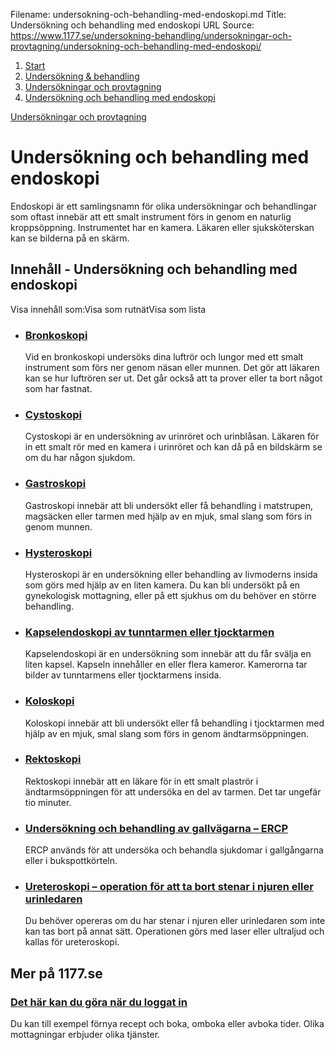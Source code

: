 Filename: undersokning-och-behandling-med-endoskopi.md
Title: Undersökning och behandling med endoskopi
URL Source: https://www.1177.se/undersokning-behandling/undersokningar-och-provtagning/undersokning-och-behandling-med-endoskopi/

1.  [Start](https://www.1177.se/)
2.  [Undersökning & behandling](https://www.1177.se/undersokning-behandling/)
3.  [Undersökningar och provtagning](https://www.1177.se/undersokning-behandling/undersokningar-och-provtagning/)
4.  [Undersökning och behandling med endoskopi](https://www.1177.se/undersokning-behandling/undersokningar-och-provtagning/undersokning-och-behandling-med-endoskopi/)

[Undersökningar och provtagning](https://www.1177.se/undersokning-behandling/undersokningar-och-provtagning/)

Undersökning och behandling med endoskopi
=========================================

Endoskopi är ett samlingsnamn för olika undersökningar och behandlingar som oftast innebär att ett smalt instrument förs in genom en naturlig kroppsöppning. Instrumentet har en kamera. Läkaren eller sjuksköterskan kan se bilderna på en skärm.

Innehåll - Undersökning och behandling med endoskopi
----------------------------------------------------

Visa innehåll som:Visa som rutnätVisa som lista

*   ### [Bronkoskopi](https://www.1177.se/undersokning-behandling/undersokningar-och-provtagning/undersokning-och-behandling-med-endoskopi/bronkoskopi/)
    
    Vid en bronkoskopi undersöks dina luftrör och lungor med ett smalt instrument som förs ner genom näsan eller munnen. Det gör att läkaren kan se hur luftrören ser ut. Det går också att ta prover eller ta bort något som har fastnat.
    
*   ### [Cystoskopi](https://www.1177.se/undersokning-behandling/undersokningar-och-provtagning/undersokning-och-behandling-med-endoskopi/cystoskopi/)
    
    Cystoskopi är en undersökning av urinröret och urinblåsan. Läkaren för in ett smalt rör med en kamera i urinröret och kan då på en bildskärm se om du har någon sjukdom.
    
*   ### [Gastroskopi](https://www.1177.se/undersokning-behandling/undersokningar-och-provtagning/undersokning-och-behandling-med-endoskopi/gastroskopi/)
    
    Gastroskopi innebär att bli undersökt eller få behandling i matstrupen, magsäcken eller tarmen med hjälp av en mjuk, smal slang som förs in genom munnen.
    
*   ### [Hysteroskopi](https://www.1177.se/undersokning-behandling/undersokningar-och-provtagning/undersokning-och-behandling-med-endoskopi/hysteroskopi/)
    
    Hysteroskopi är en undersökning eller behandling av livmoderns insida som görs med hjälp av en liten kamera. Du kan bli undersökt på en gynekologisk mottagning, eller på ett sjukhus om du behöver en större behandling.
    
*   ### [Kapselendoskopi av tunntarmen eller tjocktarmen](https://www.1177.se/undersokning-behandling/undersokningar-och-provtagning/undersokning-och-behandling-med-endoskopi/kapselendoskopi/)
    
    Kapselendoskopi är en undersökning som innebär att du får svälja en liten kapsel. Kapseln innehåller en eller flera kameror. Kamerorna tar bilder av tunntarmens eller tjocktarmens insida.
    
*   ### [Koloskopi](https://www.1177.se/undersokning-behandling/undersokningar-och-provtagning/undersokning-och-behandling-med-endoskopi/koloskopi/)
    
    Koloskopi innebär att bli undersökt eller få behandling i tjocktarmen med hjälp av en mjuk, smal slang som förs in genom ändtarmsöppningen.
    
*   ### [Rektoskopi](https://www.1177.se/undersokning-behandling/undersokningar-och-provtagning/undersokning-och-behandling-med-endoskopi/rektoskopi/)
    
    Rektoskopi innebär att en läkare för in ett smalt plaströr i ändtarmsöppningen för att undersöka en del av tarmen. Det tar ungefär tio minuter.
    
*   ### [Undersökning och behandling av gallvägarna – ERCP](https://www.1177.se/undersokning-behandling/undersokningar-och-provtagning/undersokning-och-behandling-med-endoskopi/undersokning-och-behandling-av-gallvagarna--ercp/)
    
    ERCP används för att undersöka och behandla sjukdomar i gallgångarna eller i bukspottkörteln.
    
*   ### [Ureteroskopi – operation för att ta bort stenar i njuren eller urinledaren](https://www.1177.se/undersokning-behandling/undersokningar-och-provtagning/undersokning-och-behandling-med-endoskopi/ureteroskopi--operation-for-att-ta-bort-stenar-i-njuren-eller-urinledaren/)
    
    Du behöver opereras om du har stenar i njuren eller urinledaren som inte kan tas bort på annat sätt. Operationen görs med laser eller ultraljud och kallas för ureteroskopi.
    

Mer på 1177.se
--------------

### [Det här kan du göra när du loggat in](https://www.1177.se/om-1177/nar-du-loggar-in-pa-1177.se/det-har-kan-du-gora-nar-du-loggat-in/)

Du kan till exempel förnya recept och boka, omboka eller avboka tider. Olika mottagningar erbjuder olika tjänster.
